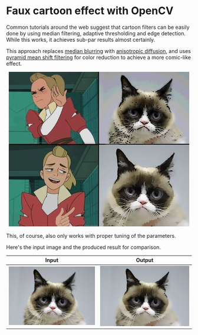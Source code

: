 # Faux cartoon effect with OpenCV

Common tutorials around the web suggest that cartoon filters can be easily done by using median filtering,
adaptive thresholding and edge detection. While this works, it achieves sub-par results almost certainly.

This approach replaces [median blurring](https://docs.opencv.org/3.4/d4/d86/group__imgproc__filter.html#ga564869aa33e58769b4469101aac458f9)
with [anisotropic diffusion](https://docs.opencv.org/3.4/df/d2d/group__ximgproc.html#gaffedd976e0a8efb5938107acab185ec2),
and uses [pyramid mean shift filtering](https://docs.opencv.org/3.4/d4/d86/group__imgproc__filter.html#ga9fabdce9543bd602445f5db3827e4cc0)
for color reduction to achieve a more comic-like effect.

<div align="center" style="text-align: center">
    <img src="cartoonify.jpg" alt="Cartoonified Grumpy Cat" />
</div>

This, of course, also only works with proper tuning of the parameters.

Here's the input image and the produced result for comparison.

| Input               | Output                  |
|---------------------|-------------------------|
| ![](grumpy-cat.jpg) | ![](cartoonified.jpg)   |
